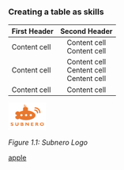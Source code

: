 ### Creating a table as skills

| First Header | Second Header |
| :--- | :---: |
| Content cell | Content cell <br> Content cell |
| Content cell | Content cell <br> Centent cell <br> Centent cell |
| Content cell | Content cell |

<p align="left"><img src="./image/subnero.png" width="15%"/></p>
<p align="left"><em>Figure 1.1: Subnero Logo</em></p>

[apple](http://apple.com)

